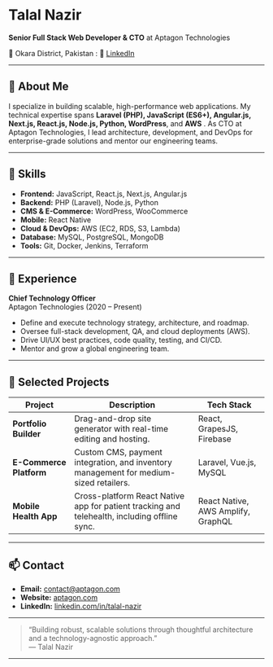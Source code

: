 # Talal Nazir

**Senior Full Stack Web Developer & CTO** at Aptagon Technologies 

📍 Okara District, Pakistan : 
🔗 [LinkedIn](https://www.linkedin.com/in/talal-nazir/)  

---

## 📝 About Me

I specialize in building scalable, high-performance web applications. My technical expertise spans **Laravel (PHP), JavaScript (ES6+), Angular.js, Next.js, React.js, Node.js, Python, WordPress**, and **AWS** . As CTO at Aptagon Technologies, I lead architecture, development, and DevOps for enterprise-grade solutions and mentor our engineering teams.

---

## 💼 Skills

- **Frontend:** JavaScript, React.js, Next.js, Angular.js  
- **Backend:** PHP (Laravel), Node.js, Python  
- **CMS & E-Commerce:** WordPress, WooCommerce  
- **Mobile:** React Native  
- **Cloud & DevOps:** AWS (EC2, RDS, S3, Lambda)  
- **Database:** MySQL, PostgreSQL, MongoDB  
- **Tools:** Git, Docker, Jenkins, Terraform  

---

## 🚀 Experience

**Chief Technology Officer**  
Aptagon Technologies (2020 – Present)   
- Define and execute technology strategy, architecture, and roadmap.  
- Oversee full-stack development, QA, and cloud deployments (AWS).  
- Drive UI/UX best practices, code quality, testing, and CI/CD.  
- Mentor and grow a global engineering team.  

---

## 📂 Selected Projects

| Project                  | Description                                                                                 | Tech Stack                        |
|--------------------------|---------------------------------------------------------------------------------------------|-----------------------------------|
| **Portfolio Builder**    | Drag-and-drop site generator with real-time editing and hosting.                             | React, GrapesJS, Firebase         |
| **E-Commerce Platform**  | Custom CMS, payment integration, and inventory management for medium-sized retailers.        | Laravel, Vue.js, MySQL            |
| **Mobile Health App**    | Cross-platform React Native app for patient tracking and telehealth, including offline sync. | React Native, AWS Amplify, GraphQL |

---

## 📫 Contact

- **Email:** [contact@aptagon.com](mailto:talallnazir007@gmail.com)  
- **Website:** [aptagon.com](https://aptagon.com/)   
- **LinkedIn:** [linkedin.com/in/talal-nazir](https://www.linkedin.com/in/talal-nazir/)  

---

> “Building robust, scalable solutions through thoughtful architecture and a technology-agnostic approach.”  
> — Talal Nazir

---


